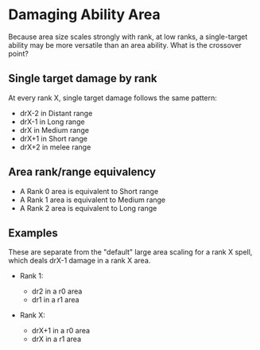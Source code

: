 # Damaging Ability Area

Because area size scales strongly with rank, at low ranks, a single-target ability may be more versatile than an area ability. What is the crossover point?

## Single target damage by rank

At every rank X, single target damage follows the same pattern:
* drX-2 in Distant range
* drX-1 in Long range
* drX in Medium range
* drX+1 in Short range
* drX+2 in melee range

## Area rank/range equivalency
* A Rank 0 area is equivalent to Short range
* A Rank 1 area is equivalent to Medium range
* A Rank 2 area is equivalent to Long range

## Examples

These are separate from the "default" large area scaling for a rank X spell, which deals drX-1 damage in a rank X area.

* Rank 1:
  * dr2 in a r0 area
  * dr1 in a r1 area

* Rank X:
  * drX+1 in a r0 area
  * drX in a r1 area
